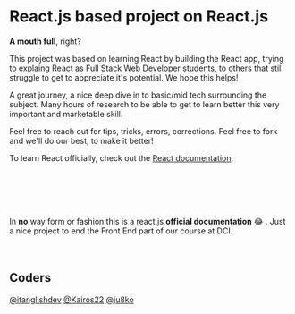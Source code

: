 # React.js based project on React.js

**A mouth full**, right?
</br>

This project was based on learning React by building the React app, trying to explaing React as Full Stack Web Developer students, to others that still struggle to get to appreciate it's potential. We hope this helps!
</br>

A great journey, a nice deep dive in to basic/mid tech surrounding the subject. Many hours of research to be able to get to learn better this very important and marketable skill.

Feel free to reach out for tips, tricks, errors, corrections. Feel free to fork and we'll do our best, to make it better!


To learn React officially, check out the [React documentation](https://reactjs.org/).


</br></br></br></br>


In **no** way form or fashion this is a react.js **official documentation** 😂 . Just a nice project to end the Front End part of our course at DCI.
</br>
</br></br>
## Coders

[@itanglishdev](https://github.com/itanglishdev) [@Kairos22](https://github.com/Kairos22) [@ju8ko](https://github.com/ju8ko)

